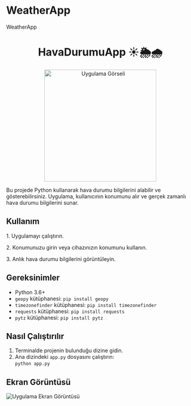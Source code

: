 # WeatherApp
WeatherApp

<!DOCTYPE html>
<html lang="en">
<head>
  <meta charset="UTF-8">
  <meta name="viewport" content="width=device-width, initial-scale=1.0">
  <title>HavaDurumuApp</title>
</head>
<body>

<!-- Başlık ve Başlık Resmi -->
<h1 align="center">HavaDurumuApp ☀️🌦️🌧️</h1>
<p align="center">
  <img src="link_to_image.png" alt="Uygulama Görseli" width="300">
</p>

<!-- Açıklama -->
<p>Bu projede Python kullanarak hava durumu bilgilerini alabilir ve gösterebilirsiniz. Uygulama, kullanıcının konumunu alır ve gerçek zamanlı hava durumu bilgilerini sunar.</p>

<!-- Kullanım -->
<h2>Kullanım</h2>
<p>1. Uygulamayı çalıştırın.</p>
<p>2. Konumunuzu girin veya cihazınızın konumunu kullanın.</p>
<p>3. Anlık hava durumu bilgilerini görüntüleyin.</p>

<!-- Gereksinimler -->
<h2>Gereksinimler</h2>
<ul>
  <li>Python 3.6+</li>
  <li><code>geopy</code> kütüphanesi: <code>pip install geopy</code></li>
  <li><code>timezonefinder</code> kütüphanesi: <code>pip install timezonefinder</code></li>
  <li><code>requests</code> kütüphanesi: <code>pip install requests</code></li>
  <li><code>pytz</code> kütüphanesi: <code>pip install pytz</code></li>
</ul>

<!-- Nasıl Çalıştırılır -->
<h2>Nasıl Çalıştırılır</h2>
<ol>
  <li>Terminalde projenin bulunduğu dizine gidin.</li>
  <li>Ana dizindeki <code>app.py</code> dosyasını çalıştırın:<br>
      <code>python app.py</code></li>
</ol>

<!-- Ekran Görüntüsü -->
<h2>Ekran Görüntüsü</h2>
<p><img src="https://i.hizliresim.com/eoy5lnu.png" alt="Uygulama Ekran Görüntüsü"></p>

</body>
</html>

